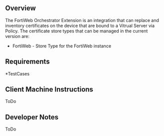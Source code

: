 ## Overview

The FortiWeb Orchestrator Extension is an integration that can replace and inventory certificates on the device that are bound to a Vitrual Server via Policy.  The certificate store types that can be managed in the current version are: 

* FortiWeb - Store Type for the FortiWeb instance

## Requirements

*TestCases


## Client Machine Instructions

ToDo


## Developer Notes

ToDo
